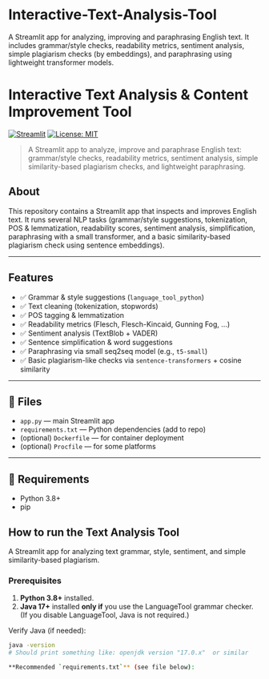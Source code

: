 # Interactive-Text-Analysis-Tool
A Streamlit app for analyzing, improving and paraphrasing English text. It includes grammar/style checks, readability metrics, sentiment analysis, simple plagiarism checks (by embeddings), and paraphrasing using lightweight transformer models.
#  Interactive Text Analysis & Content Improvement Tool

[![Streamlit](https://img.shields.io/badge/streamlit-app-orange?logo=streamlit)](https://streamlit.io)
[![License: MIT](https://img.shields.io/badge/license-MIT-green)]()

>  A Streamlit app to analyze, improve and paraphrase English text: grammar/style checks, readability metrics, sentiment analysis, simple similarity-based plagiarism checks, and lightweight paraphrasing.


##  About
This repository contains a Streamlit app that inspects and improves English text. It runs several NLP tasks (grammar/style suggestions, tokenization, POS & lemmatization, readability scores, sentiment analysis, simplification, paraphrasing with a small transformer, and a basic similarity-based plagiarism check using sentence embeddings).

---

##  Features
- ✅ Grammar & style suggestions (`language_tool_python`)  
- ✅ Text cleaning (tokenization, stopwords)  
- ✅ POS tagging & lemmatization  
- ✅ Readability metrics (Flesch, Flesch-Kincaid, Gunning Fog, ...)  
- ✅ Sentiment analysis (TextBlob + VADER)  
- ✅ Sentence simplification & word suggestions  
- ✅ Paraphrasing via small seq2seq model (e.g., `t5-small`)  
- ✅ Basic plagiarism-like checks via `sentence-transformers` + cosine similarity

---

## 📁 Files
- `app.py` — main Streamlit app  
- `requirements.txt` — Python dependencies (add to repo)  
- (optional) `Dockerfile` — for container deployment  
- (optional) `Procfile` — for some platforms

---

## 🧰 Requirements
- Python 3.8+  
- pip
  
## How to run the Text Analysis Tool

A Streamlit app for analyzing text grammar, style, sentiment, and simple similarity-based plagiarism.

### Prerequisites
1. **Python 3.8+** installed.  
2. **Java 17+** installed **only if** you use the LanguageTool grammar checker. (If you disable LanguageTool, Java is not required.)

Verify Java (if needed):
```bash
java -version
# Should print something like: openjdk version "17.0.x"  or similar

**Recommended `requirements.txt`** (see file below):
